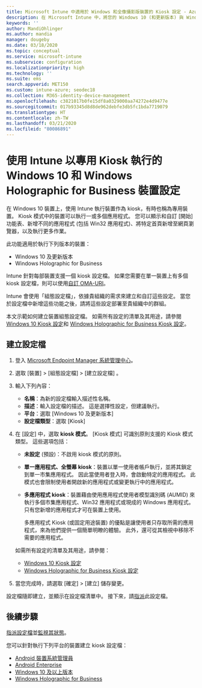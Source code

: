 ```yaml
---
title: Microsoft Intune 中適用於 Windows 和全像攝影版裝置的 Kiosk 設定 - Azure | Microsoft Docs
description: 在 Microsoft Intune 中，將您的 Windows 10 (和更新版本) 與 Windows Holographic for Business 裝置設定為單一應用程式和多應用程式 Kiosk、自訂 [開始] 功能表、新增應用程式、顯示工作列，以及設定網頁瀏覽器。
keywords: ''
author: MandiOhlinger
ms.author: mandia
manager: dougeby
ms.date: 03/18/2020
ms.topic: conceptual
ms.service: microsoft-intune
ms.subservice: configuration
ms.localizationpriority: high
ms.technology: ''
ms.suite: ems
search.appverid: MET150
ms.custom: intune-azure; seodec18
ms.collection: M365-identity-device-management
ms.openlocfilehash: c3821017b0fe15df8a0329000aa74272e4d9477e
ms.sourcegitcommit: 017b93345d8d8de962debfe3db5fc1bda7719079
ms.translationtype: HT
ms.contentlocale: zh-TW
ms.lasthandoff: 03/21/2020
ms.locfileid: "80086891"
---
```

# <a name="windows-10-and-windows-holographic-for-business-device-settings-to-run-as-a-dedicated-kiosk-using-intune"></a>使用 Intune 以專用 Kiosk 執行的 Windows 10 和 Windows Holographic for Business 裝置設定

在 Windows 10 裝置上，使用 Intune 執行裝置作為 kiosk，有時也稱為專用裝置。 Kiosk 模式中的裝置可以執行一或多個應用程式。 您可以顯示和自訂 [開始] 功能表、新增不同的應用程式 (包括 Win32 應用程式)、將特定首頁新增至網頁瀏覽器，以及執行更多作業。 

此功能適用於執行下列版本的裝置：

- Windows 10 及更新版本
- Windows Holographic for Business

Intune 針對每部裝置支援一個 kiosk 設定檔。 如果您需要在單一裝置上有多個 kiosk 設定檔，則可以使用[自訂 OMA-URI](custom-settings-windows-10.md)。

Intune 會使用「組態設定檔」，依據貴組織的需求來建立和自訂這些設定。 當您於設定檔中新增這些功能之後，請將這些設定部署至貴組織中的群組。

本文示範如何建立裝置組態設定檔。 如需所有設定的清單及其用途，請參閱 [Windows 10 Kiosk 設定](kiosk-settings-windows.md)和 [Windows Holographic for Business Kiosk 設定](kiosk-settings-holographic.md)。

## <a name="create-the-profile"></a>建立設定檔

1. 登入 [Microsoft Endpoint Manager 系統管理中心](https://go.microsoft.com/fwlink/?linkid=2109431)。
2. 選取 [裝置]   > [組態設定檔]   > [建立設定檔]  。
3. 輸入下列內容：

   - **名稱**：為新的設定檔輸入描述性名稱。
   - **描述**：輸入設定檔的描述。 這是選擇性設定，但建議執行。
   - **平台**：選取 [Windows 10 及更新版本] 
   - **設定檔類型**：選取 [Kiosk] 

4. 在 [設定]  中，選取 **kiosk 模式**。 [Kiosk 模式]  可識別原則支援的 Kiosk 模式類型。 這些選項包括：

    - **未設定** (預設)：不啟用 kiosk 模式的原則。
    - **單一應用程式、全螢幕 kiosk**：裝置以單一使用者帳戶執行，並將其鎖定到單一市集應用程式。 因此當使用者登入時，會啟動特定的應用程式。 此模式也會限制使用者開啟新的應用程式或變更執行中的應用程式。
    - **多應用程式 kiosk**：裝置藉由使用應用程式使用者模型識別碼 (AUMID) 來執行多個市集應用程式、Win32 應用程式或現成的 Windows 應用程式。 只有您新增的應用程式才可在裝置上使用。

        多應用程式 Kiosk (或固定用途裝置) 的優點是讓使用者只存取所需的應用程式，來為他們提供一個簡單明瞭的體驗。 此外，還可從其檢視中移除不需要的應用程式。

    如需所有設定的清單及其用途，請參閱：
      - [Windows 10 Kiosk 設定](kiosk-settings-windows.md)
      - [Windows Holographic for Business Kiosk 設定](kiosk-settings-holographic.md)

5. 當您完成時，請選取 [確定]   > [建立]  儲存變更。

設定檔隨即建立，並顯示在設定檔清單中。 接下來，請[指派](device-profile-assign.md)此設定檔。

## <a name="next-steps"></a>後續步驟

[指派設定檔](device-profile-assign.md)並[監視其狀態](device-profile-monitor.md)。

您可以針對執行下列平台的裝置建立 kiosk 設定檔：
- [Android 裝置系統管理員](device-restrictions-android.md#kiosk)
- [Android Enterprise](device-restrictions-android-for-work.md#dedicated-device-settings)
- [Windows 10 及以上版本](kiosk-settings-windows.md)
- [Windows Holographic for Business](kiosk-settings-holographic.md)
